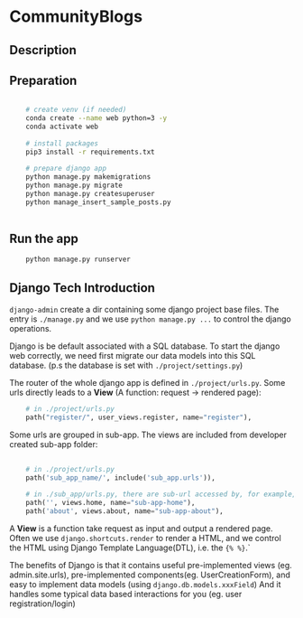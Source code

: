 # CommunityBlogs

## Description


## Preparation

```bash
  
    # create venv (if needed)
    conda create --name web python=3 -y
    conda activate web
    
    # install packages
    pip3 install -r requirements.txt
    
    # prepare django app
    python manage.py makemigrations
    python manage.py migrate
    python manage.py createsuperuser
    python manage_insert_sample_posts.py
    

```

## Run the app

```bash
    python manage.py runserver
```


## Django Tech Introduction

`django-admin` create a dir containing some django project base files.
The entry is `./manage.py` and we use `python manage.py ...` to control the django operations.

Django is be default associated with a SQL database. To start the django web correctly,
we need first migrate our data models into this SQL database. (p.s the database is set with `./project/settings.py`)

The router of the whole django app is defined in `./project/urls.py`. 
Some urls directly leads to a **View** (A function: request -> rendered page):

```python
    # in ./project/urls.py
    path("register/", user_views.register, name="register"),

```
Some urls are grouped in sub-app. The views are included from developer created sub-app folder:

```python
    
    # in ./project/urls.py
    path('sub_app_name/', include('sub_app.urls')),
    
    # in ./sub_app/urls.py, there are sub-url accessed by, for example, sub_app_name/home
    path('', views.home, name="sub-app-home"),
    path('about', views.about, name="sub-app-about"),

```

A **View** is a function take request as input and output a rendered page. Often we use `django.shortcuts.render` to
render a HTML, and we control the HTML using Django Template Language(DTL), i.e. the `{% %}`.`

The benefits of Django is that it contains useful pre-implemented views (eg. admin.site.urls), 
pre-implemented components(eg. UserCreationForm), and easy to implement data models (using `django.db.models.xxxField`)
And it handles some typical data based interactions for you (eg. user registration/login)